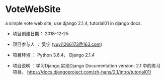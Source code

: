 # VoteWebSite
a simple vote web site, use django 2.1.4, tutorial01 in django docs. 

* 项目创建日期： 2018-12-25

* 项目参与人  ：   吴宇     (yuyi1266173@163.com)

* 项目环境    ： Python 3.6.4， Django 2.1.4

* 项目说明    ：学习Django,实现Django Documentation version: 2.1 中的练习项目。 https://docs.djangoproject.com/zh-hans/2.1/intro/tutorial01/


